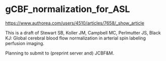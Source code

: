 gCBF\_normalization\_for\_ASL
==========================

https://www.authorea.com/users/4510/articles/7658/_show_article

This is a draft of Stewart SB, Koller JM, Campbell MC, Perlmutter JS, Black KJ: Global cerebral blood flow normalization in arterial spin labeling perfusion imaging. 

Planning to submit to (preprint server and) JCBF&M.
